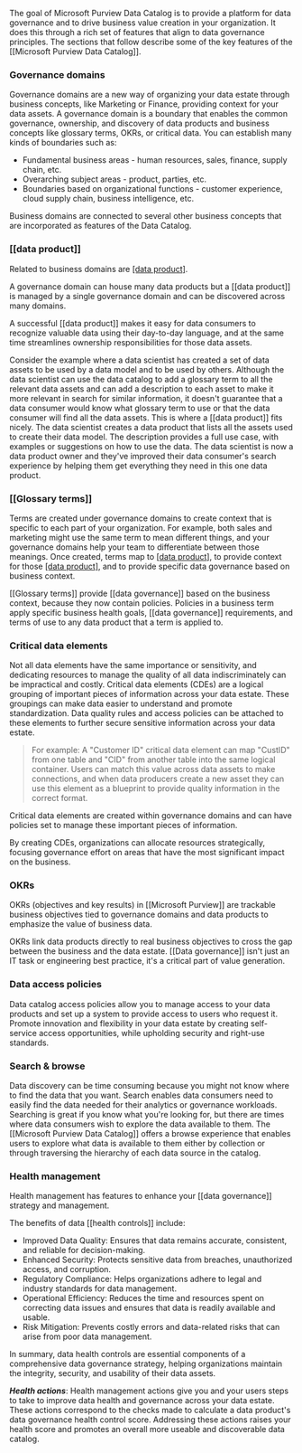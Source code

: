 The goal of Microsoft Purview Data Catalog is to provide a platform for data governance and to drive business value creation in your organization. It does this through a rich set of features that align to data governance principles. The sections that follow describe some of the key features of the [[Microsoft Purview Data Catalog]].

### Governance domains
Governance domains are a new way of organizing your data estate through business concepts, like Marketing or Finance, providing context for your data assets. A governance domain is a boundary that enables the common governance, ownership, and discovery of data products and business concepts like glossary terms, OKRs, or critical data. You can establish many kinds of boundaries such as:
- Fundamental business areas - human resources, sales, finance, supply chain, etc.
- Overarching subject areas - product, parties, etc.
- Boundaries based on organizational functions - customer experience, cloud supply chain, business intelligence, etc.

Business domains are connected to several other business concepts that are incorporated as features of the Data Catalog.
### [[data product]]
Related to business domains are [[data product]](s). 

A governance domain can house many data products but a [[data product]] is managed by a single governance domain and can be discovered across many domains.

A successful [[data product]] makes it easy for data consumers to recognize valuable data using their day-to-day language, and at the same time streamlines ownership responsibilities for those data assets.

Consider the example where a data scientist has created a set of data assets to be used by a data model and to be used by others. Although the data scientist can use the data catalog to add a glossary term to all the relevant data assets and can add a description to each asset to make it more relevant in search for similar information, it doesn't guarantee that a data consumer would know what glossary term to use or that the data consumer will find all the data assets. This is where a [[data product]] fits nicely. The data scientist creates a data product that lists all the assets used to create their data model. The description provides a full use case, with examples or suggestions on how to use the data. The data scientist is now a data product owner and they've improved their data consumer's search experience by helping them get everything they need in this one data product.
### [[Glossary terms]]
Terms are created under governance domains to create context that is specific to each part of your organization. For example, both sales and marketing might use the same term to mean different things, and your governance domains help your team to differentiate between those meanings. Once created, terms map to [[data product]](s), to provide context for those [[data product]](s), and to provide specific data governance based on business context.

[[Glossary terms]] provide [[data governance]] based on the business context, because they now contain policies. Policies in a business term apply specific business health goals, [[data governance]] requirements, and terms of use to any data product that a term is applied to.
### Critical data elements
Not all data elements have the same importance or sensitivity, and dedicating resources to manage the quality of all data indiscriminately can be impractical and costly. Critical data elements (CDEs) are a logical grouping of important pieces of information across your data estate. These groupings can make data easier to understand and promote standardization. Data quality rules and access policies can be attached to these elements to further secure sensitive information across your data estate.

>For example: A "Customer ID" critical data element can map "CustID" from one table and "CID" from another table into the same logical container. Users can match this value across data assets to make connections, and when data producers create a new asset they can use this element as a blueprint to provide quality information in the correct format.

Critical data elements are created within governance domains and can have policies set to manage these important pieces of information.

By creating CDEs, organizations can allocate resources strategically, focusing governance effort on areas that have the most significant impact on the business.
### OKRs
OKRs (objectives and key results) in [[Microsoft Purview]] are trackable business objectives tied to governance domains and data products to emphasize the value of business data.

OKRs link data products directly to real business objectives to cross the gap between the business and the data estate. [[Data governance]] isn't just an IT task or engineering best practice, it's a critical part of value generation.
### Data access policies
Data catalog access policies allow you to manage access to your data products and set up a system to provide access to users who request it. Promote innovation and flexibility in your data estate by creating self-service access opportunities, while upholding security and right-use standards.
### Search & browse
Data discovery can be time consuming because you might not know where to find the data that you want. Search enables data consumers need to easily find the data needed for their analytics or governance workloads. Searching is great if you know what you're looking for, but there are times where data consumers wish to explore the data available to them. The [[Microsoft Purview Data Catalog]] offers a browse experience that enables users to explore what data is available to them either by collection or through traversing the hierarchy of each data source in the catalog.
### Health management
Health management has features to enhance your [[data governance]] strategy and management.

The benefits of data [[health controls]] include:
- Improved Data Quality: Ensures that data remains accurate, consistent, and reliable for decision-making.
- Enhanced Security: Protects sensitive data from breaches, unauthorized access, and corruption.
- Regulatory Compliance: Helps organizations adhere to legal and industry standards for data management.
- Operational Efficiency: Reduces the time and resources spent on correcting data issues and ensures that data is readily available and usable.
- Risk Mitigation: Prevents costly errors and data-related risks that can arise from poor data management.

In summary, data health controls are essential components of a comprehensive data governance strategy, helping organizations maintain the integrity, security, and usability of their data assets.

_**Health actions**_: Health management actions give you and your users steps to take to improve data health and governance across your data estate. These actions correspond to the checks made to calculate a data product's data governance health control score. Addressing these actions raises your health score and promotes an overall more useable and discoverable data catalog.